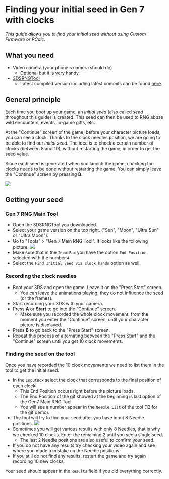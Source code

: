 # Finding your initial seed in Gen 7 with clocks
_This guide allows you to find your initial seed without using Custom Firmware
or PCalc._

## What you need
 - Video camera (your phone's camera should do)
   - Optional but it is very handy.
 - [3DSRNGTool](https://github.com/wwwwwwzx/3DSRNGTool/releases)
   - Latest compiled version including latest commits can be found [here](https://ci.appveyor.com/project/wwwwwwzx/3dsrngtool/build/artifacts).

## General principle

Each time you boot up your game, an _initial seed_ (also called _seed_ throughout this guide) is created. This seed can then be used to RNG abuse wild encounters, events, in-game gifts, etc.

At the "Continue" screen of the game, before your character picture loads, you can see a clock. Thanks to the clock needles position, we are going to be able to find our _initial seed_. The idea is to check a certain number of clocks (between 8 and 10), without restarting the game, in order to get the seed value.

Since each seed is generated when you launch the game, checking the clocks needs to be done without restarting the game. You can simply leave the "Continue" screen by pressing **B**.

![](https://i.imgur.com/2Nh45HB.gif)

## Getting your seed

### Gen 7 RNG Main Tool

* Open the 3DSRNGTool you downloaded.
* Select your game version on the top right. ("Sun", "Moon", "Ultra Sun" or "Ultra Moon").
* Go to "Tools" > "Gen 7 Main RNG Tool". It looks like the following picture.
![](https://i.imgur.com/YZiTi7s.png)
* Make sure that in the `InputBox` you have the option `End Position` selected with the number `4`.
* Select the `Find Initial Seed via clock hands` option as well.

### Recording the clock needles

* Boot your 3DS and open the game. Leave it on the "Press Start" screen.
  * You can leave the animations playing, they do not influence the seed (or the frames).
* Start recording your 3DS with your camera.
* Press **A** or **Start** to go into the "Continue" screen.
  * Make sure you recorded the whole clock movement: from the moment you enter the "Continue" screen, until your character picture is displayed.
* Press **B** to go back to the "Press Start" screen.
* Repeat this process of alternating between the "Press Start" and the "Continue" screen until you get 10 clock movements.

### Finding the seed on the tool

Once you have recorded the 10 clock movements we need to list them in the tool to get the initial seed.

* In the `InputBox` select the clock that corresponds to the final position of each clock.
  * This End Position occurs right before the picture loads.
  * The End Position of the gif showed at the beginning is last option of the Gen7 Main RNG Tool.
  * You will see a number appear in the `Needle List` of the tool (12 for the gif demo).
* The tool will try to find your seed after you have input 8 Needle positions.
![](https://i.imgur.com/X4Tekx5.png)
* Sometimes you will get various results with only 8 Needles, that is why we checked 10 clocks. Enter the remaining 2 until you see a single seed.
  * The last 2 Needle positions are also useful to confirm your seed.
* If you do not have any results try checking your video again and see where you made a mistake on the Needle positions.
* If you still do not find any results, restart the game and try again recording 10 new clocks.

Your seed should appear in the `Results` field if you did everything correctly.

